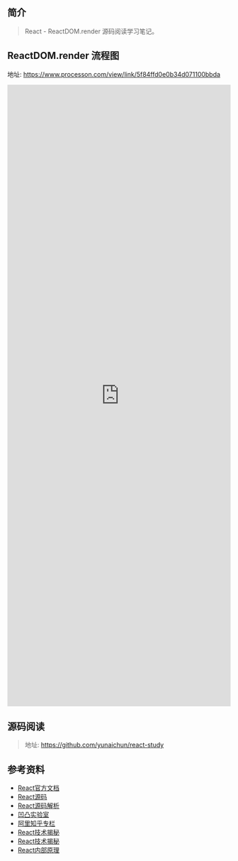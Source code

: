 
 ## 简介

> React - ReactDOM.render 源码阅读学习笔记。

## ReactDOM.render 流程图

地址: https://www.processon.com/view/link/5f84ffd0e0b34d071100bbda

 <iframe  
 height=1400
 width=100% 
 src="https://www.processon.com/view/link/5f84ffd0e0b34d071100bbda"  
 frameborder=0  
 allowfullscreen>
 </iframe>

## 源码阅读

> 地址: https://github.com/yunaichun/react-study

## 参考资料

- [React官方文档](https://reactjs.org)
- [React源码](https://github.com/facebook/react/tree/8b2d3783e58d1acea53428a10d2035a8399060fe)
- [React源码解析](https://react.jokcy.me/)
- [凹凸实验室](https://aotu.io/notes/2020/11/12/react-indoor/index.html)
- [阿里知乎专栏](https://zhuanlan.zhihu.com/purerender)
- [React技术揭秘](https://react.iamkasong.com/)
- [React技术揭秘](https://react.iamkasong.com/)
- [React内部原理](http://tcatche.site/2017/07/react-internals-part-one-basic-rendering/)
